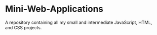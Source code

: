 # Mini-Web-Applications
A repository containing all my small and intermediate JavaScript, HTML, and CSS projects.
